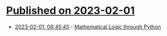 # [Published on 2023-02-01](index.md)

* [2023-02-01, 06:45:45](https://lobste.rs/s/ihguqa/mathematical_logic_through_python) - [Mathematical Logic through Python](https://www.logicthrupython.org)
